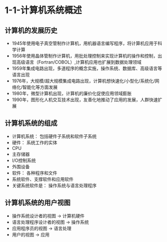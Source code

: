 # 1-1-计算机系统概述

## 计算机的发展历史
+ 1945年使用电子真空管制作计算机，用机器语言编写程序，将计算机应用于科学计算
+ 1956年使用晶体管制作计算机，用批处理控制来实现计算机的操作和控制，出现高级语言（Fortran/COBOL）,计算机应用也扩展到数据处理领域
+ 1959年集成电路出现，多道程序的概念实施，操作系统、数据库、高级语言等语言出现
+ 1976年，大规模/超大规模集成电路出现，计算机想快速化/小型化/系统化/网络化/智能化等方面发展
+ 1980年，微型计算机出现，计算机的廉价化促使应用领域膨胀
+ 1990年，图形化人机交互技术出现，友善化地推动了应用的发展，人群快速扩展


## 计算机系统的组成
+ 计算机系统： 包括硬件子系统和软件子系统
+ 硬件： 系统工作的实体
 + CPU
 + 主存储器
 + I/O控制系统
 + 外围设备
+ 软件： 各种程序和文件
 + 系统软件、支撑软件和应用软件
 + 关键系统软件是： 操作系统与语言处理程序

## 计算机系统的用户视图
 + 操作系统设计者的视图 -> 计算机硬件
 + 语言处理程序设计者的视图 -> 操作系统
 + 应用程序员的视图 -> 语言处理
 + 用户的视图 -> 应用
